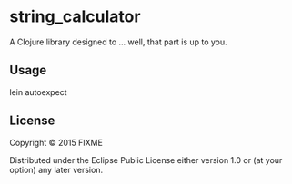 # string_calculator

A Clojure library designed to ... well, that part is up to you.

## Usage
lein autoexpect
## License

Copyright © 2015 FIXME

Distributed under the Eclipse Public License either version 1.0 or (at
your option) any later version.
